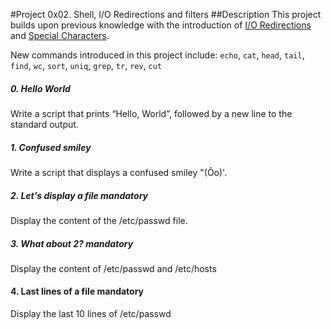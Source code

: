 #Project 0x02. Shell, I/O Redirections and filters
##Description
This project builds upon previous knowledge with the introduction of [I/O Redirections](http://linuxcommand.org/lc3_lts0070.php) and [Special Characters](http://mywiki.wooledge.org/BashGuide/SpecialCharacters).

New commands introduced in this project include:
`echo`, `cat`, `head`, `tail`, `find`, `wc`, `sort`, `uniq`, `grep`, `tr`, `rev`, `cut`

##### 0. Hello World
Write a script that prints “Hello, World”, followed by a new line to the standard output.
##### 1. Confused smiley
Write a script that displays a confused smiley "(Ôo)'.
##### 2. Let's display a file mandatory

Display the content of the /etc/passwd file.
##### 3. What about 2? mandatory

Display the content of /etc/passwd and /etc/hosts
#### 4. Last lines of a file mandatory

Display the last 10 lines of /etc/passwd
###### 